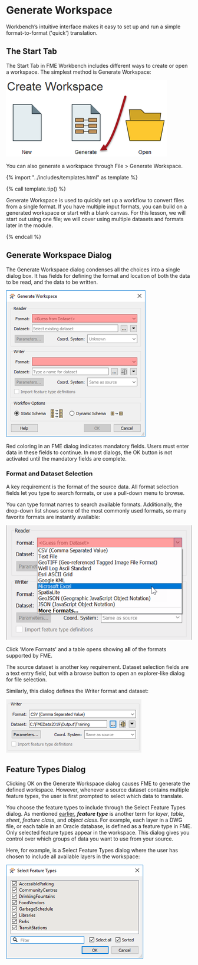 # Generate Workspace

Workbench’s intuitive interface makes it easy to set up and run a simple format-to-format ('quick') translation.

## The Start Tab

The Start Tab in FME Workbench includes different ways to create or open a workspace. The simplest method is Generate Workspace:

![](./Images/Img1.015.GettingStarted.png)

You can also generate a workspace through File > Generate Workspace.

{% import "../includes/templates.html" as template %}

{% call template.tip() %}

Generate Workspace is used to quickly set up a workflow to convert files from a single format. If you have multiple input formats, you can build on a generated workspace or start with a blank canvas. For this lesson, we will start out using one file; we will cover using multiple datasets and formats later in the module.

{% endcall %}

## Generate Workspace Dialog

The Generate Workspace dialog condenses all the choices into a single dialog box. It has fields for defining the format and location of both the data to be read, and the data to be written.

![](./Images/Img1.016.GenerateWorkspaceDialog.png)

Red coloring in an FME dialog indicates mandatory fields. Users must enter data in these fields to continue. In most dialogs, the OK button is not activated until the mandatory fields are complete.

### Format and Dataset Selection

A key requirement is the format of the source data. All format selection fields let you type to search formats, or use a pull-down menu to browse.

You can type format names to search available formats. Additionally, the drop-down list shows some of the most commonly used formats, so many favorite formats are instantly available:

![](./Images/Img1.017.FormatSelect.png)

Click 'More Formats' and a table opens showing **all** of the formats supported by FME.

The source dataset is another key requirement. Dataset selection fields are a text entry field, but with a browse button to open an explorer-like dialog for file selection.

Similarly, this dialog defines the Writer format and dataset:

![](./Images/Img1.017b.WriterDefs.png)

## Feature Types Dialog

Clicking OK on the Generate Workspace dialog causes FME to generate the defined workspace. However, whenever a source dataset contains multiple feature types, the user is first prompted to select which data to translate.

You choose the feature types to include through the Select Feature Types dialog. As mentioned [earlier](/1.getting-started/1.03.fme-components.md), ***feature type*** is another term for *layer*, *table*, *sheet*, *feature class*, and *object class*. For example, each layer in a DWG file, or each table in an Oracle database, is defined as a feature type in FME. Only selected feature types appear in the workspace. This dialog gives you control over which groups of data you want to use from your source.

Here, for example, is a Select Feature Types dialog where the user has chosen to include all available layers in the workspace:

![](./Images/Img1.018.FeatureTypeSelect.png)
